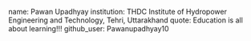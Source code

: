 name: Pawan Upadhyay
institution: THDC Institute of Hydropower Engineering and Technology, Tehri, Uttarakhand
quote: Education is all about learning!!!
github_user: Pawanupadhyay10